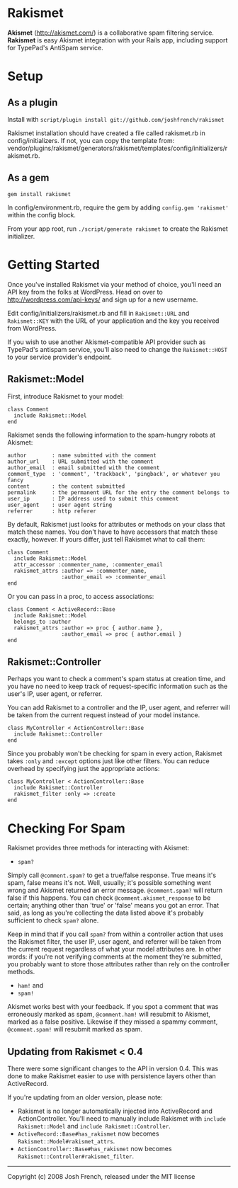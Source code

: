 Rakismet
========

**Akismet** (<http://akismet.com/>) is a collaborative spam filtering service.
**Rakismet** is easy Akismet integration with your Rails app, including
support for TypePad's AntiSpam service.


Setup
=====

As a plugin
-----------

Install with `script/plugin install git://github.com/joshfrench/rakismet`

Rakismet installation should have created a file called rakismet.rb in
config/initializers. If not, you can copy the template from:
vendor/plugins/rakismet/generators/rakismet/templates/config/initializers/rakismet.rb.

As a gem
--------

`gem install rakismet`

In config/environment.rb, require the gem by adding `config.gem 'rakismet'`
within the config block.

From your app root, run `./script/generate rakismet` to create the Rakismet
initializer.

Getting Started
===============

Once you've installed Rakismet via your method of choice, you'll need an API 
key from the folks at WordPress. Head on over to http://wordpress.com/api-keys/ 
and sign up for a new username.

Edit config/initializers/rakismet.rb and fill in `Rakismet::URL` and
`Rakismet::KEY` with the URL of your application and the key you received
from WordPress.

If you wish to use another Akismet-compatible API provider such as TypePad's
antispam service, you'll also need to change the `Rakismet::HOST` to your
service provider's endpoint.

Rakismet::Model
---------------

First, introduce Rakismet to your model:

    class Comment
	  include Rakismet::Model
	end

Rakismet sends the following information to the spam-hungry robots at Akismet:

    author        : name submitted with the comment
    author_url    : URL submitted with the comment
    author_email  : email submitted with the comment
    comment_type  : 'comment', 'trackback', 'pingback', or whatever you fancy
    content       : the content submitted
    permalink     : the permanent URL for the entry the comment belongs to
    user_ip       : IP address used to submit this comment
    user_agent    : user agent string
    referrer      : http referer

By default, Rakismet just looks for attributes or methods on your class that
match these names. You don't have to have accessors that match these exactly,
however. If yours differ, just tell Rakismet what to call them:

    class Comment
      include Rakismet::Model
      attr_accessor :commenter_name, :commenter_email
      rakismet_attrs :author => :commenter_name,
                     :author_email => :commenter_email
    end

Or you can pass in a proc, to access associations:

    class Comment < ActiveRecord::Base
      include Rakismet::Model
      belongs_to :author
      rakismet_attrs :author => proc { author.name },
                     :author_email => proc { author.email }
    end

Rakismet::Controller
--------------------
Perhaps you want to check a comment's spam status at creation time, and you
have no need to keep track of request-specific information such as the user's
IP, user agent, or referrer.

You can add Rakismet to a controller and the IP, user agent, and referrer will
be taken from the current request instead of your model instance.

    class MyController < ActionController::Base
      include Rakismet::Controller
	end

Since you probably won't be checking for spam in every action, Rakismet takes
`:only` and `:except` options just like other filters. You can reduce overhead
by specifying just the appropriate actions:

    class MyController < ActionController::Base
      include Rakismet::Controller
      rakismet_filter :only => :create
    end

Checking For Spam
=================

Rakismet provides three methods for interacting with Akismet:

 * `spam?`

Simply call `@comment.spam?` to get a true/false response. True means it's spam, false means it's not. Well, usually; it's possible something went wrong
and Akismet returned an error message. `@comment.spam?` will return false if
this happens. You can check `@comment.akismet_response` to be certain;
anything other than 'true' or 'false' means you got an error. That said, as
long as you're collecting the data listed above it's probably sufficient to
check `spam?` alone.

Keep in mind that if you call `spam?` from within a controller action that
uses the Rakismet filter, the user IP, user agent, and referrer will be taken
from the current request regardless of what your model attributes are. In
other words: if you're not verifying comments at the moment they're submitted,
you probably want to store those attributes rather than rely on the controller
methods.

 * `ham!` and 
 * `spam!`

Akismet works best with your feedback. If you spot a comment that was
erroneously marked as spam, `@comment.ham!` will resubmit to Akismet, marked
as a false positive. Likewise if they missed a spammy comment,
`@comment.spam!` will resubmit marked as spam.

Updating from Rakismet < 0.4
----------------------------
There were some significant changes to the API in version 0.4. This was done
to make Rakismet easier to use with persistence layers other than
ActiveRecord.

If you're updating from an older version, please note:

 * Rakismet is no longer automatically injected into ActiveRecord and
   ActionController. You'll need to manually include Rakismet with
   `include Rakismet::Model` and `include Rakismet::Controller`.
 * `ActiveRecord::Base#has_rakismet` now becomes
   `Rakismet::Model#rakismet_attrs`.
 * `ActionController::Base#has_rakismet` now becomes
   `Rakismet::Controller#rakismet_filter`.

--------------------------------------------------------------
Copyright (c) 2008 Josh French, released under the MIT license
